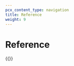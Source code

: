 ```yaml
---
pcx_content_type: navigation
title: Reference
weight: 9
---
```


# Reference

{{<directory-listing>}}